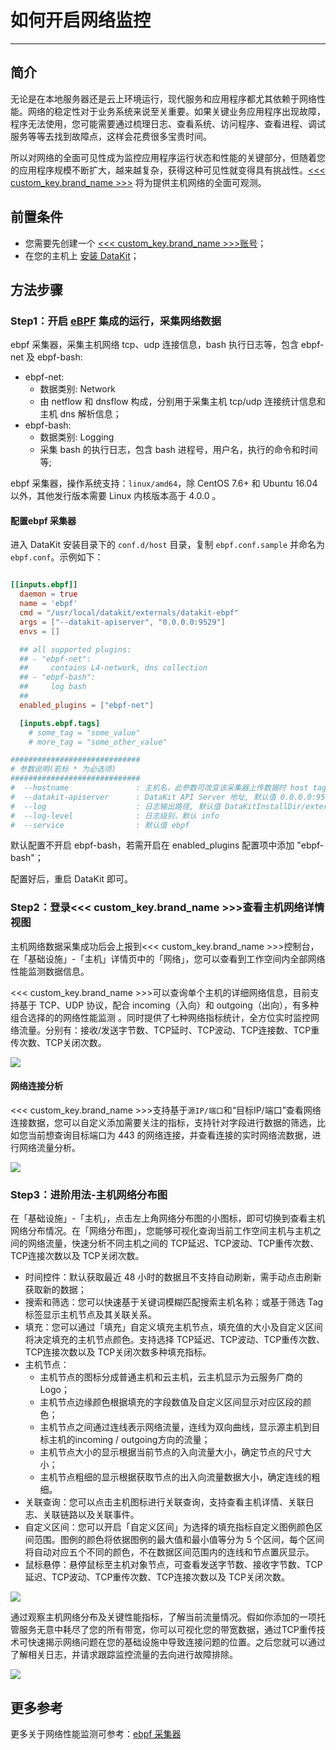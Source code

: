 # 如何开启网络监控
---

## 简介

无论是在本地服务器还是云上环境运行，现代服务和应用程序都尤其依赖于网络性能。网络的稳定性对于业务系统来说至关重要。如果关键业务应用程序出现故障，程序无法使用，您可能需要通过梳理日志、查看系统、访问程序、查看进程、调试服务等等去找到故障点，这样会花费很多宝贵时间。

所以对网络的全面可见性成为监控应用程序运行状态和性能的关键部分，但随着您的应用程序规模不断扩大，越来越复杂，获得这种可见性就变得具有挑战性。[<<< custom_key.brand_name >>>](https://www.guance.com/) 将为提供主机网络的全面可观测。

## 前置条件

- 您需要先创建一个 [<<< custom_key.brand_name >>>账号](https://www.guance.com)；
- 在您的主机上 [安装 DataKit](../datakit/datakit-install.md)；

## 方法步骤

### Step1：开启 [eBPF](../integrations/ebpf.md) 集成的运行，采集网络数据

ebpf 采集器，采集主机网络 tcp、udp 连接信息，bash 执行日志等，包含 ebpf-net 及 ebpf-bash:

-  ebpf-net: 
   - 数据类别: Network
   - 由 netflow 和 dnsflow 构成，分别用于采集主机 tcp/udp 连接统计信息和主机 dns 解析信息；
-  ebpf-bash: 
   - 数据类别: Logging
   - 采集 bash 的执行日志，包含 bash 进程号，用户名，执行的命令和时间等;

ebpf 采集器，操作系统支持：`linux/amd64`，除 CentOS 7.6+ 和 Ubuntu 16.04 以外，其他发行版本需要 Linux 内核版本高于 4.0.0 。

#### 配置ebpf 采集器

进入 DataKit 安装目录下的 `conf.d/host` 目录，复制 `ebpf.conf.sample` 并命名为 `ebpf.conf`。示例如下：

```toml

[[inputs.ebpf]]
  daemon = true
  name = 'ebpf'
  cmd = "/usr/local/datakit/externals/datakit-ebpf"
  args = ["--datakit-apiserver", "0.0.0.0:9529"]
  envs = []

  ## all supported plugins:
  ## - "ebpf-net":
  ##     contains L4-network, dns collection
  ## - "ebpf-bash":
  ##     log bash
  ##
  enabled_plugins = ["ebpf-net"]

  [inputs.ebpf.tags]
    # some_tag = "some_value"
    # more_tag = "some_other_value"

#############################
# 参数说明(若标 * 为必选项)
#############################
#  --hostname               : 主机名，此参数可改变该采集器上传数据时 host tag 的值, 优先级为: 指定该参数 > datakit.conf 中的 ENV_HOSTNAME 值(若非空，启动时自动添加该参数) > 采集器自行获取(默认值)
#  --datakit-apiserver      : DataKit API Server 地址, 默认值 0.0.0.0:9529
#  --log                    : 日志输出路径, 默认值 DataKitInstallDir/externals/datakit-ebpf.log
#  --log-level              : 日志级别，默认 info
#  --service                : 默认值 ebpf
```

默认配置不开启 ebpf-bash，若需开启在 enabled_plugins 配置项中添加 "ebpf-bash"；

配置好后，重启 DataKit 即可。

### Step2：登录<<< custom_key.brand_name >>>查看主机网络详情视图

主机网络数据采集成功后会上报到<<< custom_key.brand_name >>>控制台，在「基础设施」-「主机」详情页中的「网络」，您可以查看到工作空间内全部网络性能监测数据信息。

<<< custom_key.brand_name >>>可以查询单个主机的详细网络信息，目前支持基于 TCP、UDP 协议，配合 incoming（入向）和 outgoing（出向），有多种组合选择的的网络性能监测 。同时提供了七种网络指标统计，全方位实时监控网络流量。分别有：接收/发送字节数、TCP延时、TCP波动、TCP连接数、TCP重传次数、TCP关闭次数。

![](img/01.png)

#### 网络连接分析


<<< custom_key.brand_name >>>支持基于`源IP/端口`和“目标IP/端口”查看网络连接数据，您可以自定义添加需要关注的指标，支持针对字段进行数据的筛选，比如您当前想查询目标端口为 443 的网络连接，并查看连接的实时网络流数据，进行网络流量分析。

![](img/444.gif)

### Step3：进阶用法-主机网络分布图

在「基础设施」-「主机」，点击左上角网络分布图的小图标，即可切换到查看主机网络分布情况。在「网络分布图」，您能够可视化查询当前工作空间主机与主机之间的网络流量，快速分析不同主机之间的 TCP延迟、TCP波动、TCP重传次数、TCP连接次数以及 TCP关闭次数。

- 时间控件：默认获取最近 48 小时的数据且不支持自动刷新，需手动点击刷新获取新的数据；
- 搜索和筛选：您可以快速基于关键词模糊匹配搜索主机名称；或基于筛选 Tag 标签显示主机节点及其关联关系。
- 填充：您可以通过「填充」自定义填充主机节点，填充值的大小及自定义区间将决定填充的主机节点颜色。支持选择 TCP延迟、TCP波动、TCP重传次数、TCP连接次数以及 TCP关闭次数多种填充指标。
- 主机节点：
   - 主机节点的图标分成普通主机和云主机，云主机显示为云服务厂商的 Logo；
   - 主机节点边缘颜色根据填充的字段数值及自定义区间显示对应区段的颜色；
   - 主机节点之间通过连线表示网络流量，连线为双向曲线，显示源主机到目标主机的incoming / outgoing方向的流量；
   - 主机节点大小的显示根据当前节点的入向流量大小，确定节点的尺寸大小；
   - 主机节点粗细的显示根据获取节点的出入向流量数据大小，确定连线的粗细。
- 关联查询：您可以点击主机图标进行关联查询，支持查看主机详情、关联日志、关联链路以及关联事件。
- 自定义区间：您可以开启「自定义区间」为选择的填充指标自定义图例颜色区间范围。图例的颜色将依据图例的最大值和最小值等分为 5 个区间，每个区间将自动对应五个不同的颜色，不在数据区间范围内的连线和节点置灰显示。	
- 鼠标悬停：悬停鼠标至主机对象节点，可查看发送字节数、接收字节数、TCP延迟、TCP波动、TCP重传次数、TCP连接次数以及 TCP关闭次数。

![](img/5.host_network.png)

通过观察主机网络分布及关键性能指标，了解当前流量情况。假如你添加的一项托管服务无意中耗尽了您的所有带宽，你可以可视化您的带宽数据，通过TCP重传技术可快速揭示网络问题在您的基础设施中导致连接问题的位置。之后您就可以通过了解相关日志，并请求跟踪监控流量的去向进行故障排除。

![](img/22.gif)

## 更多参考
更多关于网络性能监测可参考：[ebpf 采集器](../integrations/ebpf.md)

